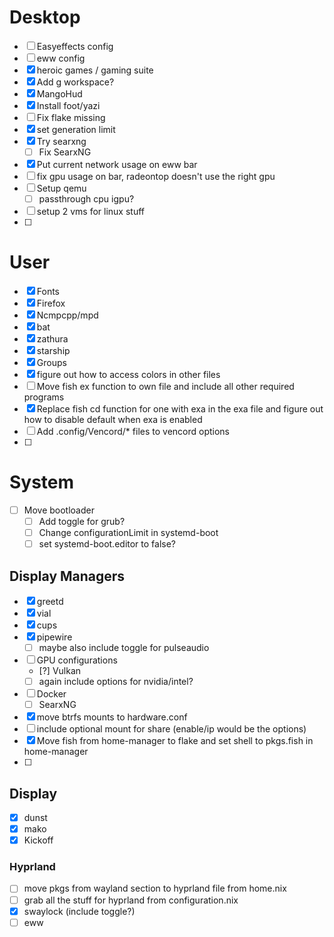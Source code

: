 # Desktop
 - [ ] Easyeffects config
 - [ ] eww config
 - [x] heroic games / gaming suite
 - [x] Add g workspace?
 - [x] MangoHud
 - [x] Install foot/yazi
 - [ ] Fix flake missing
 - [x] set generation limit
 - [x] Try searxng
    - [ ] Fix SearxNG
 - [x] Put current network usage on eww bar
 - [ ] fix gpu usage on bar, radeontop doesn't use the right gpu
 - [ ] Setup qemu
    - [ ] passthrough cpu igpu?
 - [ ] setup 2 vms for linux stuff
 - [ ]

# User
 - [x] Fonts
 - [x] Firefox
 - [x] Ncmpcpp/mpd
 - [x] bat
 - [x] zathura
 - [x] starship
 - [x] Groups
 - [x] figure out how to access colors in other files
 - [ ] Move fish ex function to own file and include all other required programs
 - [x] Replace fish cd function for one with exa in the exa file and figure out how to disable default when exa is enabled
 - [ ] Add .config/Vencord/* files to vencord options
 - [ ]

# System
 - [ ] Move bootloader
    - [ ] Add toggle for grub?
    - [ ] Change configurationLimit in systemd-boot
    - [ ] set systemd-boot.editor to false?
## Display Managers
 - [x] greetd
 - [x] vial
 - [x] cups
 - [x] pipewire
    - [ ] maybe also include toggle for pulseaudio
 - [ ] GPU configurations
    - [?] Vulkan
    - [ ] again include options for nvidia/intel?
 - [ ] Docker
    - [ ] SearxNG
 - [x] move btrfs mounts to hardware.conf
 - [ ] include optional mount for share (enable/ip would be the options)
 - [x] Move fish from home-manager to flake and set shell to pkgs.fish in home-manager
 - [ ]

## Display
 - [x] dunst
 - [x] mako
 - [x] Kickoff
### Hyprland
 - [ ] move pkgs from wayland section to hyprland file from home.nix
 - [ ] grab all the stuff for hyprland from configuration.nix
 - [x] swaylock (include toggle?)
 - [ ] eww
